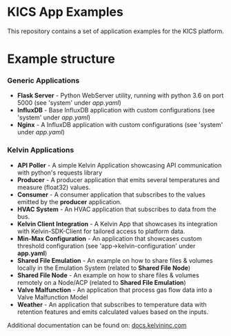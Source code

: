 # KICS App Examples

This repository contains a set of application examples for the KICS platform.


# Example structure #


### **Generic Applications** ### 

* **Flask Server** - Python WebServer utility, running with python 3.6 on port 5000 (see 'system' under *app.yaml*)
* **InfluxDB** - Base InfluxDB application with custom configurations (see 'system' under *app.yaml*)
* **Nginx** - A InfluxDB application with custom configurations (see 'system' under *app.yaml*)

### **Kelvin Applications** ### 

* **API Poller** - A simple Kelvin Application showcasing API communication with python's requests library
* **Producer** - A producer application that emits several temperatures and measure (float32) values.
* **Consumer** - A consumer application that subscribes to the values emitted by the **producer** application.
* **HVAC System** - An HVAC application that subscribes to data from the bus.
* **Kelvin Client Integration** - A Kelvin App that showcases its integration with Kelvin-SDK-Client for tailored access to platform data.
* **Min-Max Configuration** - An application that showcases custom threshold configuration (see 'app->kelvin-configuration' under **app.yaml**)
* **Shared File Emulation** - An example on how to share files & volumes locally in the Emulation System (related to **Shared File Node**)
* **Shared File Node** - An example on how to share files & volumes remotely on a Node/ACP (related to **Shared File Emulation**)
* **Valve Malfunction** - An application that process gas flow data into a Valve Malfunction Model
* **Weather** - An application that subscribes to temperature data with retention features and emits calculated values based on the inputs.



Additional documentation can be found on: [docs.kelvininc.com](https://docs.kelvininc.com)